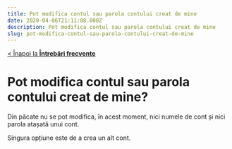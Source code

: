 ```yaml
---
title: Pot modifica contul sau parola contului creat de mine
date: 2020-04-06T21:11:08.000Z
description: Pot modifica contul sau parola contului creat de mine
slug: pot-modifica-contul-sau-parola-contului-creat-de-mine
---
```


[< Înapoi la **Întrebări frecvente**](/intrebari-frecvente/)

# Pot modifica contul sau parola contului creat de mine?

Din păcate nu se pot modifica, în acest moment, nici numele de cont și nici parola atașată unui cont.

Singura opțiune este de a crea un alt cont.